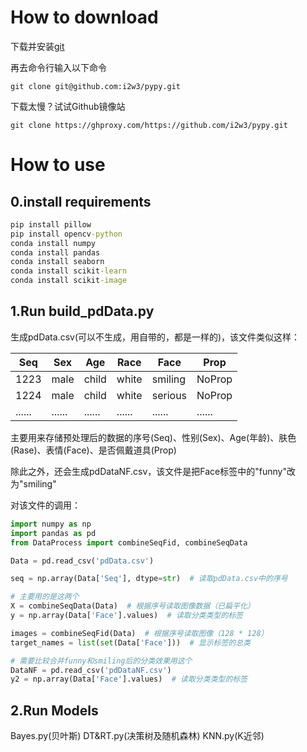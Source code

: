 # How to download
下载并安装[git](https://git-scm.com/downloads)

再去命令行输入以下命令
```git
git clone git@github.com:i2w3/pypy.git
```
下载太慢？试试Github镜像站
```
git clone https://ghproxy.com/https://github.com/i2w3/pypy.git
```
# How to use
## 0.install requirements
```cmd
pip install pillow
pip install opencv-python
conda install numpy
conda install pandas
conda install seaborn
conda install scikit-learn
conda install scikit-image
```
## 1.Run build_pdData.py
生成pdData.csv(可以不生成，用自带的，都是一样的)，该文件类似这样：

|Seq|Sex|Age|Race|Face|Prop|
|----|----|----|----|----|----|
|1223|male|child|white|smiling|NoProp|
|1224|male|child|white|serious|NoProp|
|......|......|......|......|......|......|

主要用来存储预处理后的数据的序号(Seq)、性别(Sex)、Age(年龄)、肤色(Rase)、表情(Face)、是否佩戴道具(Prop)

除此之外，还会生成pdDataNF.csv，该文件是把Face标签中的"funny"改为"smiling"

对该文件的调用：
```python
import numpy as np
import pandas as pd
from DataProcess import combineSeqFid, combineSeqData

Data = pd.read_csv('pdData.csv')

seq = np.array(Data['Seq'], dtype=str)  # 读取pdData.csv中的序号

# 主要用的是这两个
X = combineSeqData(Data)  # 根据序号读取图像数据（已扁平化）
y = np.array(Data['Face'].values)  # 读取分类类型的标签

images = combineSeqFid(Data)  # 根据序号读取图像（128 * 128）
target_names = list(set(Data['Face']))  # 显示标签的总类

# 需要比较合并funny和smiling后的分类效果用这个
DataNF = pd.read_csv('pdDataNF.csv')
y2 = np.array(Data['Face'].values)  # 读取分类类型的标签
```

## 2.Run Models
Bayes.py(贝叶斯)
DT&RT.py(决策树及随机森林)
KNN.py(K近邻)
